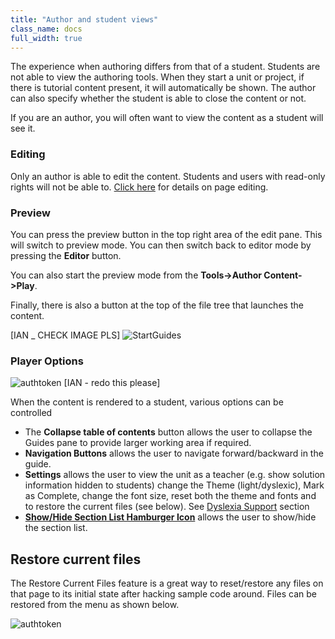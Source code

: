 ```yaml
---
title: "Author and student views"
class_name: docs
full_width: true
---
```


The experience when authoring differs from that of a student. Students are not able to view the authoring tools. When they start a unit or project, if there is tutorial content present, it will automatically be shown. The author can also specify whether the student is able to close the content or not.

If you are an author, you will often want to view the content as a student will see it. 

### Editing
Only an author is able to edit the content. Students and users with read-only rights will not be able to. [Click here](/docs/content/authoring/page-edit) for details on page editing.

### Preview
You can press the preview button in the top right area of the edit pane. This will switch to preview mode. You can then switch back to editor mode by pressing the **Editor** button.

You can also start the preview mode from the **Tools->Author Content->Play**.

Finally, there is also a button at the top of the file tree that launches the content.

[IAN _ CHECK IMAGE PLS]
<img alt="StartGuides" src="/img/docs/guides/startguides.png" class="simple"/>


### Player Options
<img alt="authtoken" src="/img/docs/guides/playmode.png" class="simple"/>
[IAN - redo this please]

When the content is rendered to a student, various options can be controlled

- The **Collapse table of contents**  button allows the user to collapse the Guides pane to provide larger working area if required.
- **Navigation Buttons** allows the user to navigate forward/backward in the guide.
- **Settings** allows the user to view the unit as a teacher (e.g. show solution information hidden to students) change the Theme (light/dyslexic), Mark as Complete, change the font size, reset both the theme and fonts and to restore the current files (see below). See [Dyslexia Support](/docs/dashboard/student/dyslexia/) section
- **[Show/Hide Section List Hamburger Icon](/docs/content/authoring/collapse/)** allows the user to show/hide the section list.

## Restore current files
The Restore Current Files feature is a great way to reset/restore any files on that page to its initial state after hacking sample code around. Files can be restored from the menu as shown below.

<img alt="authtoken" src="/img/docs/guides/reset.png" class="simple"/>

